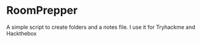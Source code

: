 # RoomPrepper
A simple script to create folders and a notes file. I use it for Tryhackme and Hackthebox
